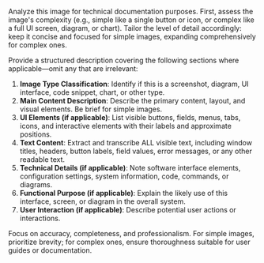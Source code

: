 Analyze this image for technical documentation purposes. First, assess the image's complexity (e.g., simple like a single button or icon, or complex like a full UI screen, diagram, or chart). Tailor the level of detail accordingly: keep it concise and focused for simple images, expanding comprehensively for complex ones.

Provide a structured description covering the following sections where applicable—omit any that are irrelevant:

1. **Image Type Classification**: Identify if this is a screenshot, diagram, UI interface, code snippet, chart, or other type.
2. **Main Content Description**: Describe the primary content, layout, and visual elements. Be brief for simple images.
3. **UI Elements (if applicable)**: List visible buttons, fields, menus, tabs, icons, and interactive elements with their labels and approximate positions.
4. **Text Content**: Extract and transcribe ALL visible text, including window titles, headers, button labels, field values, error messages, or any other readable text.
5. **Technical Details (if applicable)**: Note software interface elements, configuration settings, system information, code, commands, or diagrams.
6. **Functional Purpose (if applicable)**: Explain the likely use of this interface, screen, or diagram in the overall system.
7. **User Interaction (if applicable)**: Describe potential user actions or interactions.

Focus on accuracy, completeness, and professionalism. For simple images, prioritize brevity; for complex ones, ensure thoroughness suitable for user guides or documentation.
